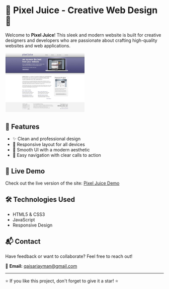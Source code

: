 # 🌟 Pixel Juice - Creative Web Design 🌟

Welcome to **Pixel Juice**! This sleek and modern website is built for creative designers and developers who are passionate about crafting high-quality websites and web applications.

<img src="website-model.png" alt="Pixel Juice Website" width="50%">

## 🚀 Features
- ✨ Clean and professional design  
- 📱 Responsive layout for all devices  
- 🎨 Smooth UI with a modern aesthetic  
- 🔗 Easy navigation with clear calls to action  

## 📂 Live Demo
Check out the live version of the site: 
<a href="https://qaisari.github.io/Personal-Practice/Practice1.html">Pixel Juice Demo</a>

## 🛠️ Technologies Used
- HTML5 & CSS3  
- JavaScript  
- Responsive Design  

## 📬 Contact
Have feedback or want to collaborate? Feel free to reach out!  

🔹 **Email:** qaisariayman@gmail.com   

---

⭐ If you like this project, don't forget to give it a star! ⭐  

